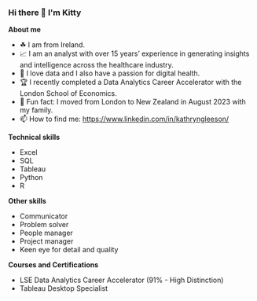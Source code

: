 ### Hi there 👋 I'm Kitty 

**About me**
- ☘ I am from Ireland.
- 📈 I am an analyst with over 15 years’ experience in generating insights and intelligence across the healthcare industry. 
- 💚 I love data and I also have a passion for digital health. 
- 🏆 I recently completed a Data Analytics Career Accelerator with the London School of Economics.
- 🏉 Fun fact: I moved from London to New Zealand in August 2023 with my family.
- 📫 How to find me: https://www.linkedin.com/in/kathryngleeson/


**Technical skills**
- Excel
- SQL
- Tableau
- Python
- R

**Other skills**
- Communicator 
- Problem solver
- People manager
- Project manager
- Keen eye for detail and quality

**Courses and Certifications**
- LSE Data Analytics Career Accelerator (91% - High Distinction)
- Tableau Desktop Specialist
